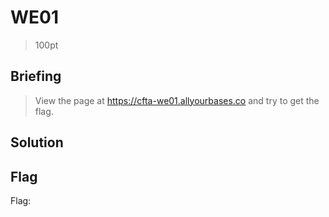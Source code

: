 # WE01
> 100pt

## Briefing
> View the page at https://cfta-we01.allyourbases.co and try to get the flag.

## Solution

## Flag
Flag: ` `
